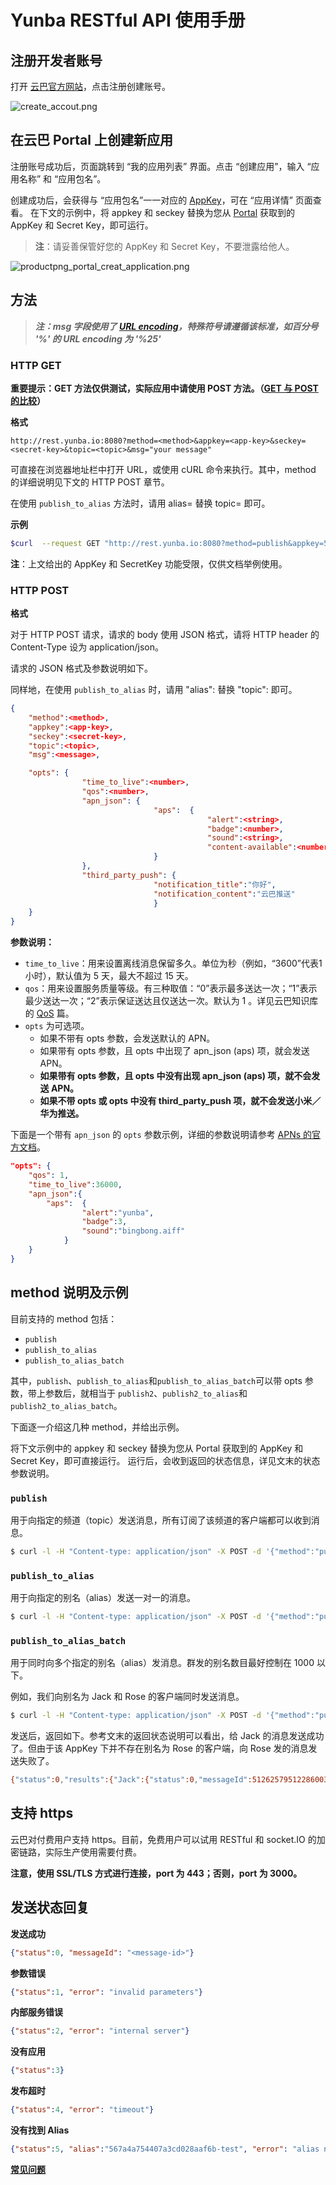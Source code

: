 # Yunba RESTful API 使用手册


## 注册开发者账号

打开 [云巴官方网站](https://yunba.io)，点击注册创建账号。

![create_accout.png](https://raw.githubusercontent.com/yunba/docs/master/image/productpng_portal_register_account.png)

## 在云巴 Portal 上创建新应用

注册账号成功后，页面跳转到 “我的应用列表” 界面。点击 “创建应用”，输入 “应用名称” 和 “应用包名”。


创建成功后，会获得与 “应用包名”一一对应的 [AppKey](product_kb_app_key.md)，可在 “应用详情” 页面查看。
在下文的示例中，将 appkey 和 seckey 替换为您从 [Portal](product_kb_portal.md) 获取到的 AppKey 和 Secret Key，即可运行。


>**注**：请妥善保管好您的 AppKey 和 Secret Key，不要泄露给他人。

![productpng_portal_creat_application.png](https://raw.githubusercontent.com/yunba/docs/master/image/productpng_portal_creat_app.png)

## 方法

>***注：msg 字段使用了 [URL encoding](https://www.w3schools.com/tags/ref_urlencode.asp)，特殊符号请遵循该标准，如百分号 '%' 的 URL encoding 为 '%25'***

### HTTP GET

**重要提示：GET 方法仅供测试，实际应用中请使用 POST 方法。（[GET 与 POST 的比较](http://www.w3school.com.cn/tags/html_ref_httpmethods.asp)）**

**格式**

```url
http://rest.yunba.io:8080?method=<method>&appkey=<app-key>&seckey=<secret-key>&topic=<topic>&msg="your message"
```
可直接在浏览器地址栏中打开 URL，或使用 cURL 命令来执行。其中，method 的详细说明见下文的 HTTP POST 章节。


在使用 `publish_to_alias` 方法时，请用 alias=<alias> 替换 topic=<topic> 即可。

**示例**

```bash
$curl  --request GET "http://rest.yunba.io:8080?method=publish&appkey=567a4a754407a3cd028aaf6b&seckey=sec-mj64xlu0ob1Xs1wWuZzmGZOYZqrpFmFxp5jHULr13eUZCVpS&topic=news&msg="good_news""
```
**注**：上文给出的 AppKey 和 SecretKey 功能受限，仅供文档举例使用。

### HTTP POST 

**格式**

对于 HTTP POST 请求，请求的 body 使用 JSON 格式，请将 HTTP header 的 Content-Type 设为 application/json。


请求的 JSON 格式及参数说明如下。


同样地，在使用 `publish_to_alias` 时，请用 "alias":<alias> 替换 "topic":<topic> 即可。

```json
{
	"method":<method>, 
	"appkey":<app-key>, 
	"seckey":<secret-key>, 
	"topic":<topic>, 
	"msg":<message>,

	"opts":	{
				"time_to_live":<number>,
				"qos":<number>,
				"apn_json":	{
								"aps":	{
											"alert":<string>,
											"badge":<number>,
											"sound":<string>,
											"content-available":<number>
								}
				},
				"third_party_push": {
								"notification_title":"你好", 
								"notification_content":"云巴推送"
								}
	}
}
```

**参数说明：**

* `time_to_live`：用来设置离线消息保留多久。单位为秒（例如，“3600”代表1小时），默认值为 5 天，最大不超过 15 天。
* `qos`：用来设置服务质量等级。有三种取值：“0”表示最多送达一次；“1”表示最少送达一次；“2”表示保证送达且仅送达一次。默认为 1 。详见云巴知识库的 [QoS](product_kb_qos.md) 篇。
* `opts` 为可选项。
	- 如果不带有 opts 参数，会发送默认的 APN。
	- 如果带有 opts 参数，且 opts 中出现了 apn_json (aps) 项，就会发送 APN。
	- **如果带有 opts 参数，且 opts 中没有出现 apn_json (aps) 项，就不会发送 APN。**
	- **如果不带 opts 或 opts 中没有 third_party_push 项，就不会发送小米／华为推送。**


下面是一个带有 `apn_json` 的 `opts` 参数示例，详细的参数说明请参考 [APNs 的官方文档](https://developer.apple.com/library/prerelease/content/documentation/NetworkingInternet/Conceptual/RemoteNotificationsPG/PayloadKeyReference.html#//apple_ref/doc/uid/TP40008194-CH17-SW1)。

```json
"opts":	{
	"qos": 1,
	"time_to_live":36000,
	"apn_json":{
		"aps":	{
				"alert":"yunba",
				"badge":3,
				"sound":"bingbong.aiff"
			}
	}
}
```

## method 说明及示例

目前支持的 method 包括：
* `publish`
* `publish_to_alias`
* `publish_to_alias_batch`

其中，`publish`、`publish_to_alias`和`publish_to_alias_batch`可以带 opts 参数，带上参数后，就相当于 `publish2`、`publish2_to_alias`和`publish2_to_alias_batch`。


下面逐一介绍这几种 method，并给出示例。


将下文示例中的 appkey 和 seckey 替换为您从 Portal 获取到的 AppKey 和 Secret Key，即可直接运行。
运行后，会收到返回的状态信息，详见文末的状态参数说明。

### `publish`

用于向指定的频道（topic）发送消息，所有订阅了该频道的客户端都可以收到消息。

```bash
$ curl -l -H "Content-type: application/json" -X POST -d '{"method":"publish", "appkey":"567a4a754407a3cd028aaf6b", "seckey":"sec-mj64xlu0ob1Xs1wWuZzmGZOYZqrpFmFxp5jHULr13eUZCVpS", "topic":"news", "msg":"good news"}' http://rest.yunba.io:8080
```

### `publish_to_alias`

用于向指定的别名（alias）发送一对一的消息。

```bash
$ curl -l -H "Content-type: application/json" -X POST -d '{"method":"publish_to_alias", "appkey": "567a4a754407a3cd028aaf6b", "seckey":"sec-mj64xlu0ob1Xs1wWuZzmGZOYZqrpFmFxp5jHULr13eUZCVpS", "alias":"test", "msg":"message from RESTful API", "opts":{"time_to_live":20000}}' http://rest.yunba.io:8080
```

### `publish_to_alias_batch`

用于同时向多个指定的别名（alias）发消息。群发的别名数目最好控制在 1000 以下。


例如，我们向别名为 Jack 和 Rose 的客户端同时发送消息。

```bash
$ curl -l -H "Content-type: application/json" -X POST -d '{"method":"publish_to_alias_batch", "appkey":"567a4a754407a3cd028aaf6b", "seckey":"sec-mj64xlu0ob1Xs1wWuZzmGZOYZqrpFmFxp5jHULr13eUZCVpS", "aliases":["Jack","Rose"], "msg":"good news", "opts":{"time_to_live": 20}}' http://rest.yunba.io:8080
```

发送后，返回如下。参考文末的返回状态说明可以看出，给 Jack 的消息发送成功了。但由于该 AppKey 下并不存在别名为 Rose 的客户端，向 Rose 发的消息发送失败了。

```bash
{"status":0,"results":{"Jack":{"status":0,"messageId":512625795122860032},"Rose":{"status":5,"alias":"567a4a754407a3cd028aaf6b-Rose","error":"alias not found"}}}
```


## 支持 https

云巴对付费用户支持 https。目前，免费用户可以试用 RESTful 和 socket.IO 的加密链路，实际生产使用需要付费。

**注意，使用 SSL/TLS 方式进行连接，port 为 443；否则，port 为 3000。**



## 发送状态回复

**发送成功**

```json
{"status":0, "messageId": "<message-id>"}
```

**参数错误**

```json
{"status":1, "error": "invalid parameters"}
```

**内部服务错误**

```json
{"status":2, "error": "internal server"}
```

**没有应用**

```json
{"status":3}
```

**发布超时**

```json
{"status":4, "error": "timeout"}
```

**没有找到 Alias**
 
```json
{"status":5, "alias":"567a4a754407a3cd028aaf6b-test", "error": "alias not found"}
```
**[常见问题](restful_faq.md)**
